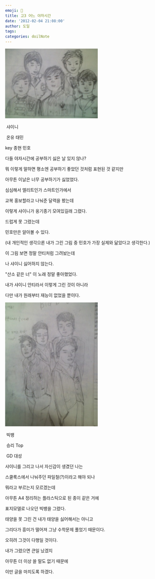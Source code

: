 ```yaml
---
emoji: 📔
title: 고3 어느 야자시간
date: '2012-02-04 21:08:00'
author: 도일
tags:
categories: doilNote
---
```

![img](./img/Photo(18).jpg)

​                                 샤이니

​           온유         태민 



   key           종현           민호

 

 

다들 야자시간에 공부하기 싫은 날 있지 않나?

뭐 이렇게 말하면 평소엔 공부하기 좋았던 것처럼 표현된 것 같지만

아무튼 이날은 너무 공부하기가 싫었었다.

심심해서 엘리트인가 스마트인가에서 

교복 홍보할라고 나눠준 달력을 봤는데

이렇게 샤이니가 옹기종기 모여있길래 그렸다.

드럽게 못 그렸는데

민호만은 알아볼 수 있다.

(내 개인적인 생각으론 내가 그린 그림 중 민호가 가장 실제와 닮았다고 생각한다.)

 

이 그림 보면 정말 안티처럼 그려놨는데

나 샤이니 싫어하지 않는다.

"산소 같은 너" 이 노래 정말 좋아했었다.

내가 샤이니 안티라서 이렇게 그린 것이 아니라

다만 내가 원래부터 재능이 없었을 뿐이다.

![img](./img/Photo(17).jpg)

​                                   빅뱅

​              승리   Top

​         GD           대성

샤이니를 그리고 나서 자신감이 생겼던 나는

스쿨룩스에서 나눠주던 파일철(?)이라고 해야 되나

뭐라고 부르는지 모르겠는데

아무튼 A4 정리하는 플라스틱으로 된 종이 같은 거에

표지모델로 나오던 빅뱅을 그렸다.

태양을 못 그린 건 내가 태양을 싫어해서는 아니고

그리다가 흥미가 떨어져 그냥 수학문제 풀었기 때문이다.

오히려 그것이 다행일 것이다.

내가 그렸으면 큰일 났겠지

아무튼 더 이상 쓸 말도 없기 때문에

이만 글을 마치도록 하겠다.